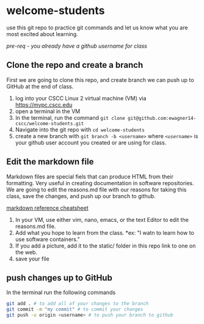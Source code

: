 # welcome-students

use this git repo to practice git commands and let us know what you are most excited about learning.

*pre-req - you already have a github username for class*

## Clone the repo and create a branch

First we are going to clone this repo, and create branch we can push up to GitHub at the end of class.

1) log into your CSCC Linux 2 virtual machine (VM) via https://mypc.cscc.edu
2) open a terminal in the VM
3) In the terminal, run the command `git clone git@github.com:ewagner14-cscc/welcome-students.git`
4) Navigate into the git repo with `cd welcome-students`
5) create a new branch with `git branch -b <username>` where *`<username>`* is your github user account you created or are using for class.

## Edit the markdown file

  Markdown files are special fiels that can produce HTML from their formatting. Very useful in creating documentation in software repositories. We are going to edit the reasons.md file with our reasons for taking this class, save the changes, and push up our branch to github.

  [markdown reference cheatsheet](https://docs.github.com/en/get-started/writing-on-github/getting-started-with-writing-and-formatting-on-github/quickstart-for-writing-on-github)

1) In your VM, use either vim, nano, emacs, or the text Editor to edit the reasons.md file.
2) Add what you hope to learn from the class. *ex: "I watn to learn how to use software containers."
3) If you add a picture, add it to the static/ folder in this repo link to one on the web.
4) save your file

## push changes up to GitHub

In the terminal run the following commands

  ```bash
  git add . # to add all of your changes to the branch
  git commit -m "my commit" # to commit your changes
  git push -u origin <username> # to push your branch to github
  ```
